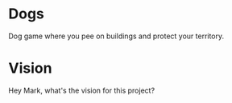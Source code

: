 Dogs
====
Dog game where you pee on buildings and protect your territory.

Vision
====
Hey Mark, what's the vision for this project?
